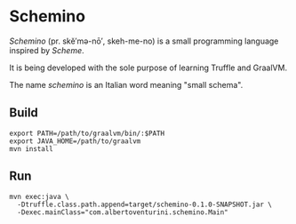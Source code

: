# Schemino

*Schemino* (pr. skĕ′mə-nō′, skeh-me-no) is a
small programming language inspired by *Scheme*.

It is being developed with the sole purpose of learning
Truffle and GraalVM.

The name *schemino* is an Italian word meaning "small schema".

## Build

```
export PATH=/path/to/graalvm/bin/:$PATH
export JAVA_HOME=/path/to/graalvm
mvn install
```

## Run

```
mvn exec:java \
  -Dtruffle.class.path.append=target/schemino-0.1.0-SNAPSHOT.jar \
  -Dexec.mainClass="com.albertoventurini.schemino.Main"
```